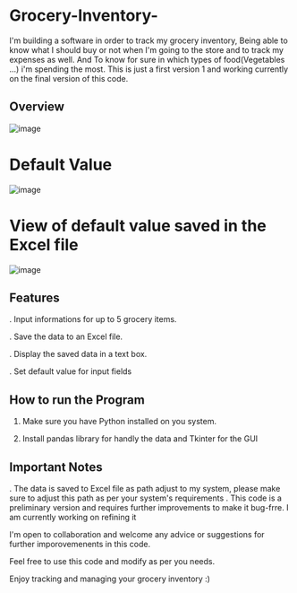 # Grocery-Inventory-
I'm building a software in order to track my grocery inventory, Being able to know what I should buy or not when I'm going to the store and to track my expenses as well. And To know for sure in which types of food(Vegetables ...) i'm spending the most. This is just a first version 1 and working currently on the final version of this code. 

## Overview 

![image](https://github.com/kada2004/Grocery-Inventory-/assets/117305234/fb7e21d7-d761-4b67-b569-b4b0c6b60259)

 # Default Value 

 ![image](https://github.com/kada2004/Grocery-Inventory-/assets/117305234/d32a84f8-6f87-4b1d-9076-a74a4219653d)

 # View of default value saved in the Excel file

 ![image](https://github.com/kada2004/Grocery-Inventory-/assets/117305234/a14723ba-1f91-4dfc-9b6e-7efba0513550)

 ## Features
 
. Input informations for up to 5 grocery items.

. Save the data to an Excel file.

. Display the saved data in a text box.

. Set default value for input fields

## How to run the Program

1. Make sure you have Python installed on you system.

2. Install pandas library for handly the data and Tkinter for the GUI

## Important Notes

. The data is saved to Excel file as path adjust to my system, please make sure to adjust this path as per your system's requirements
. This code is a preliminary version and requires further improvements to make it bug-frre. I am currently working on refining it

I'm open to collaboration and welcome any advice or suggestions for further imporovemenents in this code.

Feel free to use this code and modify as per you needs.

Enjoy tracking and managing your grocery inventory :)

 



